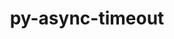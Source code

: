 ---
title: "py-async-timeout"
layout: cache
categories: [package, develop]
meta: {"compilers": ["none"], "num_specs": 4, "num_specs_by_stack": {"radiuss": 4, "root": 4}, "oss": ["ubuntu18.04"], "platforms": ["linux"], "stacks": ["radiuss", "root"], "targets": ["x86_64_v3"], "versions": ["4.0.3"]}
spec_details: [{"compiler": "none", "hash": "o3pn5ve6gwiluve2aqozxjukdq646uj6", "os": "ubuntu18.04", "platform": "linux", "size": "-", "stacks": ["radiuss", "root"], "target": "x86_64_v3", "variants": ["build_system=python_pip"], "versions": ["4.0.3"]}, {"compiler": "none", "hash": "tneonzpjl7t7zx3nshnq3je7teosc2av", "os": "ubuntu18.04", "platform": "linux", "size": "-", "stacks": ["radiuss", "root"], "target": "x86_64_v3", "variants": ["build_system=python_pip"], "versions": ["4.0.3"]}, {"compiler": "none", "hash": "wl53vyl7foxnt5w3vwehhtmh3t2lscjh", "os": "ubuntu18.04", "platform": "linux", "size": "-", "stacks": ["radiuss", "root"], "target": "x86_64_v3", "variants": ["build_system=python_pip"], "versions": ["4.0.3"]}, {"compiler": "none", "hash": "wwykoeaqdvopj4fjxu5z6v7ijmsg4se2", "os": "ubuntu18.04", "platform": "linux", "size": "-", "stacks": ["radiuss", "root"], "target": "x86_64_v3", "variants": ["build_system=python_pip"], "versions": ["4.0.3"]}]
---